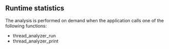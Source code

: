 
## Runtime statistics
The analysis is performed on demand when the application calls one of the following functions:
- thread_analyzer_run
- thread_analyzer_print
